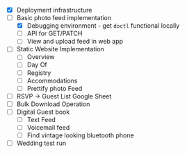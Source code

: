 - [x] Deployment infrastructure
- [ ] Basic photo feed implementation
  - [x] Debugging environment - get `doctl` functional locally
  - [ ] API for GET/PATCH
  - [ ] View and upload feed in web app
- [ ] Static Website Implementation
  - [ ] Overview
  - [ ] Day Of
  - [ ] Registry
  - [ ] Accommodations
  - [ ] Prettify photo Feed
- [ ] RSVP -> Guest List Google Sheet
- [ ] Bulk Download Operation
- [ ] Digital Guest book
  - [ ] Text Feed
  - [ ] Voicemail feed
  - [ ] Find vintage looking bluetooth phone
- [ ] Wedding test run
